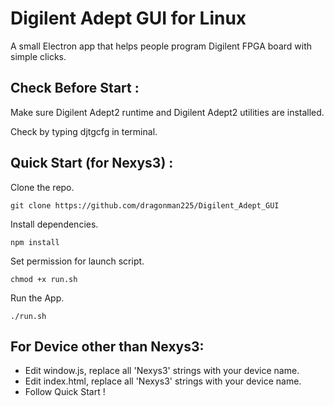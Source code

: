 # Digilent Adept GUI for Linux

A small Electron app that helps people program Digilent FPGA board with simple clicks.
## Check Before Start :
Make sure Digilent Adept2 runtime and Digilent Adept2 utilities are installed.

Check by typing djtgcfg in terminal.
## Quick Start (for Nexys3) :

Clone the repo.
```
git clone https://github.com/dragonman225/Digilent_Adept_GUI
```
Install dependencies.
```
npm install
```
Set permission for launch script.
```
chmod +x run.sh
```
Run the App.
```
./run.sh
```
## For Device other than Nexys3:
* Edit window.js, replace all 'Nexys3' strings with your device name.
* Edit index.html, replace all 'Nexys3' strings with your device name.
* Follow Quick Start !
